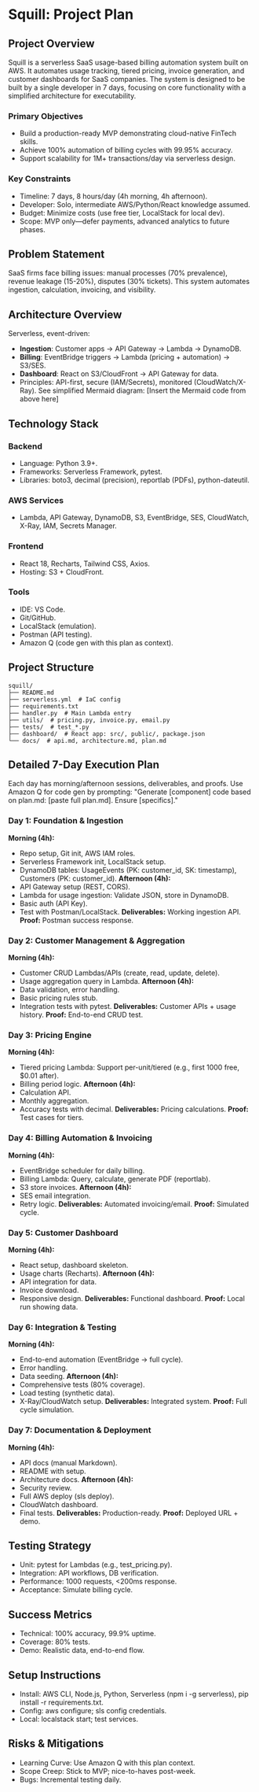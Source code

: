 # Squill: Project Plan

## Project Overview
Squill is a serverless SaaS usage-based billing automation system built on AWS. It automates usage tracking, tiered pricing, invoice generation, and customer dashboards for SaaS companies. The system is designed to be built by a single developer in 7 days, focusing on core functionality with a simplified architecture for executability.

### Primary Objectives
- Build a production-ready MVP demonstrating cloud-native FinTech skills.
- Achieve 100% automation of billing cycles with 99.95% accuracy.
- Support scalability for 1M+ transactions/day via serverless design.

### Key Constraints
- Timeline: 7 days, 8 hours/day (4h morning, 4h afternoon).
- Developer: Solo, intermediate AWS/Python/React knowledge assumed.
- Budget: Minimize costs (use free tier, LocalStack for local dev).
- Scope: MVP only—defer payments, advanced analytics to future phases.

## Problem Statement
SaaS firms face billing issues: manual processes (70% prevalence), revenue leakage (15-20%), disputes (30% tickets). This system automates ingestion, calculation, invoicing, and visibility.

## Architecture Overview
Serverless, event-driven:
- **Ingestion**: Customer apps → API Gateway → Lambda → DynamoDB.
- **Billing**: EventBridge triggers → Lambda (pricing + automation) → S3/SES.
- **Dashboard**: React on S3/CloudFront → API Gateway for data.
- Principles: API-first, secure (IAM/Secrets), monitored (CloudWatch/X-Ray).
See simplified Mermaid diagram:
[Insert the Mermaid code from above here]

## Technology Stack
### Backend
- Language: Python 3.9+.
- Frameworks: Serverless Framework, pytest.
- Libraries: boto3, decimal (precision), reportlab (PDFs), python-dateutil.
### AWS Services
- Lambda, API Gateway, DynamoDB, S3, EventBridge, SES, CloudWatch, X-Ray, IAM, Secrets Manager.
### Frontend
- React 18, Recharts, Tailwind CSS, Axios.
- Hosting: S3 + CloudFront.
### Tools
- IDE: VS Code.
- Git/GitHub.
- LocalStack (emulation).
- Postman (API testing).
- Amazon Q (code gen with this plan as context).

## Project Structure
```
squill/
├── README.md
├── serverless.yml  # IaC config
├── requirements.txt
├── handler.py  # Main Lambda entry
├── utils/  # pricing.py, invoice.py, email.py
├── tests/  # test_*.py
├── dashboard/  # React app: src/, public/, package.json
└── docs/  # api.md, architecture.md, plan.md
```
## Detailed 7-Day Execution Plan
Each day has morning/afternoon sessions, deliverables, and proofs. Use Amazon Q for code gen by prompting: "Generate [component] code based on plan.md: [paste full plan.md]. Ensure [specifics]."

### Day 1: Foundation & Ingestion
**Morning (4h):**
- Repo setup, Git init, AWS IAM roles.
- Serverless Framework init, LocalStack setup.
- DynamoDB tables: UsageEvents (PK: customer_id, SK: timestamp), Customers (PK: customer_id).
**Afternoon (4h):**
- API Gateway setup (REST, CORS).
- Lambda for usage ingestion: Validate JSON, store in DynamoDB.
- Basic auth (API Key).
- Test with Postman/LocalStack.
**Deliverables:** Working ingestion API. **Proof:** Postman success response.

### Day 2: Customer Management & Aggregation
**Morning (4h):**
- Customer CRUD Lambdas/APIs (create, read, update, delete).
- Usage aggregation query in Lambda.
**Afternoon (4h):**
- Data validation, error handling.
- Basic pricing rules stub.
- Integration tests with pytest.
**Deliverables:** Customer APIs + usage history. **Proof:** End-to-end CRUD test.

### Day 3: Pricing Engine
**Morning (4h):**
- Tiered pricing Lambda: Support per-unit/tiered (e.g., first 1000 free, $0.01 after).
- Billing period logic.
**Afternoon (4h):**
- Calculation API.
- Monthly aggregation.
- Accuracy tests with decimal.
**Deliverables:** Pricing calculations. **Proof:** Test cases for tiers.

### Day 4: Billing Automation & Invoicing
**Morning (4h):**
- EventBridge scheduler for daily billing.
- Billing Lambda: Query, calculate, generate PDF (reportlab).
- S3 store invoices.
**Afternoon (4h):**
- SES email integration.
- Retry logic.
**Deliverables:** Automated invoicing/email. **Proof:** Simulated cycle.

### Day 5: Customer Dashboard
**Morning (4h):**
- React setup, dashboard skeleton.
- Usage charts (Recharts).
**Afternoon (4h):**
- API integration for data.
- Invoice download.
- Responsive design.
**Deliverables:** Functional dashboard. **Proof:** Local run showing data.

### Day 6: Integration & Testing
**Morning (4h):**
- End-to-end automation (EventBridge → full cycle).
- Error handling.
- Data seeding.
**Afternoon (4h):**
- Comprehensive tests (80% coverage).
- Load testing (synthetic data).
- X-Ray/CloudWatch setup.
**Deliverables:** Integrated system. **Proof:** Full cycle simulation.

### Day 7: Documentation & Deployment
**Morning (4h):**
- API docs (manual Markdown).
- README with setup.
- Architecture docs.
**Afternoon (4h):**
- Security review.
- Full AWS deploy (sls deploy).
- CloudWatch dashboard.
- Final tests.
**Deliverables:** Production-ready. **Proof:** Deployed URL + demo.

## Testing Strategy
- Unit: pytest for Lambdas (e.g., test_pricing.py).
- Integration: API workflows, DB verification.
- Performance: 1000 requests, <200ms response.
- Acceptance: Simulate billing cycle.

## Success Metrics
- Technical: 100% accuracy, 99.9% uptime.
- Coverage: 80% tests.
- Demo: Realistic data, end-to-end flow.

## Setup Instructions
- Install: AWS CLI, Node.js, Python, Serverless (npm i -g serverless), pip install -r requirements.txt.
- Config: aws configure; sls config credentials.
- Local: localstack start; test services.

## Risks & Mitigations
- Learning Curve: Use Amazon Q with this plan context.
- Scope Creep: Stick to MVP; nice-to-haves post-week.
- Bugs: Incremental testing daily.


